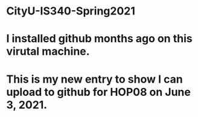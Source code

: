 # CityU-IS340-Spring2021

# I installed github months ago on this virutal machine. 
# This is my new entry to show I can upload to github for HOP08 on June 3, 2021. 
